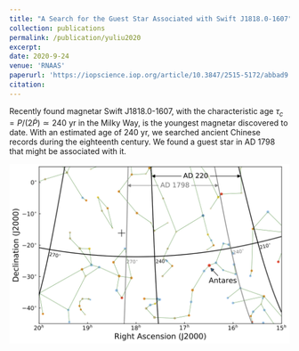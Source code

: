 ```yaml
---
title: "A Search for the Guest Star Associated with Swift J1818.0-1607"
collection: publications
permalink: /publication/yuliu2020
excerpt: 
date: 2020-9-24
venue: 'RNAAS'
paperurl: 'https://iopscience.iop.org/article/10.3847/2515-5172/abbad9'
citation: 
---
```

Recently found magnetar Swift J1818.0-1607, with the characteristic age $\tau_c=P/(2\dot{P})\simeq240$ yr in the Milky Way, is the youngest magnetar discovered to date. With an estimated age of 240 yr, we searched ancient Chinese records during the eighteenth century. We found a guest star in AD 1798 that might be associated with it.

![](/images/Constellation.png)